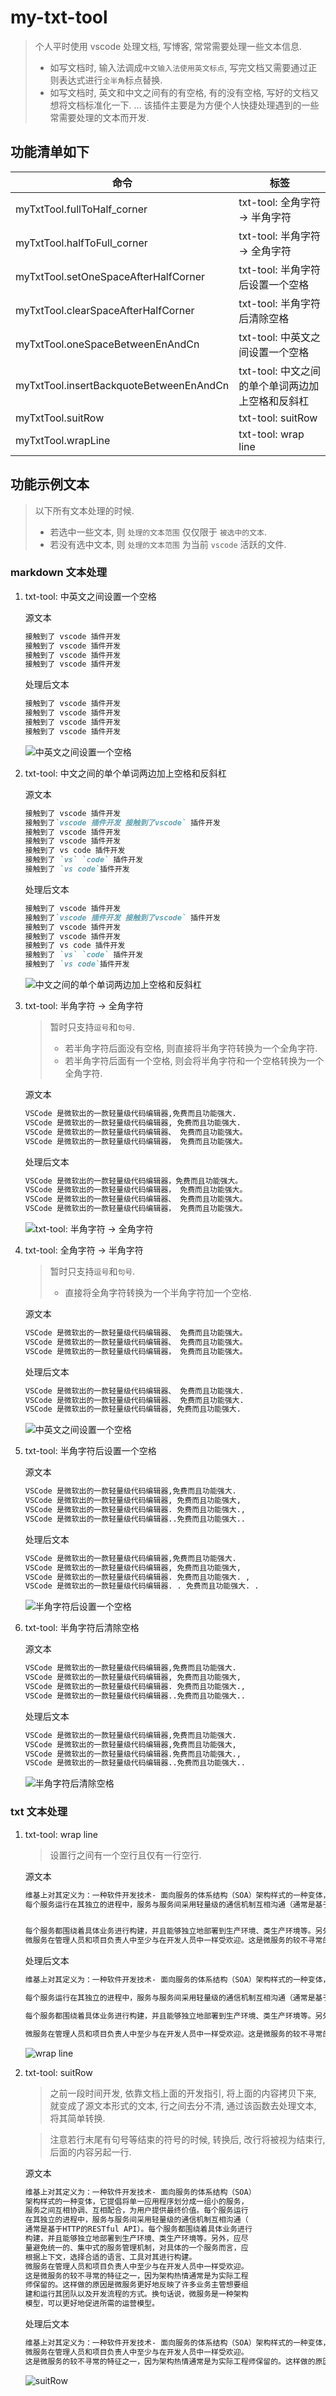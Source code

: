 # my-txt-tool

> 个人平时使用 vscode 处理文档, 写博客, 常常需要处理一些文本信息.
>
> - 如写文档时, 输入法调成`中文输入法使用英文标点`, 写完文档又需要通过正则表达式进行`全半角`标点替换.
> - 如写文档时, 英文和中文之间有的有空格, 有的没有空格, 写好的文档又想将文档标准化一下.
>   ...
>   该插件主要是为方便个人快捷处理遇到的一些常需要处理的文本而开发.

## 功能清单如下

| 命令                                    | 标签                                             |
| --------------------------------------- | ------------------------------------------------ |
| myTxtTool.fullToHalf_corner             | txt-tool: 全角字符 -> 半角字符                   |
| myTxtTool.halfToFull_corner             | txt-tool: 半角字符 -> 全角字符                   |
| myTxtTool.setOneSpaceAfterHalfCorner    | txt-tool: 半角字符后设置一个空格                 |
| myTxtTool.clearSpaceAfterHalfCorner     | txt-tool: 半角字符后清除空格                     |
| myTxtTool.oneSpaceBetweenEnAndCn        | txt-tool: 中英文之间设置一个空格                 |
| myTxtTool.insertBackquoteBetweenEnAndCn | txt-tool: 中文之间的单个单词两边加上空格和反斜杠 |
| myTxtTool.suitRow                       | txt-tool: suitRow                                |
| myTxtTool.wrapLine                      | txt-tool: wrap line                              |

## 功能示例文本

> 以下所有文本处理的时候.
> - 若选中一些文本, 则 `处理的文本范围` 仅仅限于 `被选中的文本`.
> - 若没有选中文本, 则 `处理的文本范围` 为当前 `vscode` 活跃的文件.

### markdown 文本处理

1. txt-tool: 中英文之间设置一个空格

   源文本

   ```md
   接触到了 vscode 插件开发
   接触到了 vscode 插件开发
   接触到了 vscode 插件开发
   接触到了 vscode 插件开发
   ```

   处理后文本

   ```md
   接触到了 vscode 插件开发
   接触到了 vscode 插件开发
   接触到了 vscode 插件开发
   接触到了 vscode 插件开发
   ```
   
   ![中英文之间设置一个空格](https://raw.githubusercontent.com/cpfree/my-txt-tool/main/.doc/image/oneSpaceBetweenEnAndCn.gif)

2. txt-tool: 中文之间的单个单词两边加上空格和反斜杠

   源文本

   ```md
   接触到了 vscode 插件开发
   接触到了`vscode 插件开发 接触到了vscode` 插件开发
   接触到了 vscode 插件开发
   接触到了 vscode 插件开发
   接触到了 vs code 插件开发
   接触到了 `vs` `code` 插件开发
   接触到了 `vs code`插件开发
   ```

   处理后文本

   ```md
   接触到了 vscode 插件开发
   接触到了`vscode 插件开发 接触到了vscode` 插件开发
   接触到了 vscode 插件开发
   接触到了 vscode 插件开发
   接触到了 vs code 插件开发
   接触到了 `vs` `code` 插件开发
   接触到了 `vs code`插件开发
   ```

   ![中文之间的单个单词两边加上空格和反斜杠](https://raw.githubusercontent.com/cpfree/my-txt-tool/main/.doc/image/insertBackquoteBetweenEnAndCn.gif)

3. txt-tool: 半角字符 -> 全角字符

   > 暂时只支持`逗号`和`句号`.
   >
   > - 若半角字符后面没有空格, 则直接将半角字符转换为一个全角字符.
   > - 若半角字符后面有一个空格, 则会将半角字符和一个空格转换为一个全角字符.

   源文本

   ```md
   VSCode 是微软出的一款轻量级代码编辑器,免费而且功能强大.
   VSCode 是微软出的一款轻量级代码编辑器, 免费而且功能强大.  
   VSCode 是微软出的一款轻量级代码编辑器、 免费而且功能强大。
   VSCode 是微软出的一款轻量级代码编辑器， 免费而且功能强大。
   ```

   处理后文本

   ```md
   VSCode 是微软出的一款轻量级代码编辑器，免费而且功能强大。
   VSCode 是微软出的一款轻量级代码编辑器， 免费而且功能强大。  
   VSCode 是微软出的一款轻量级代码编辑器、 免费而且功能强大。
   VSCode 是微软出的一款轻量级代码编辑器， 免费而且功能强大。
   ```

   ![txt-tool: 半角字符 -> 全角字符](https://raw.githubusercontent.com/cpfree/my-txt-tool/main/.doc/image/halfToFull_corner.gif)

4. txt-tool: 全角字符 -> 半角字符

   > 暂时只支持`逗号`和`句号`.
   >
   > - 直接将全角字符转换为一个半角字符加一个空格.

   源文本

   ```md
   VSCode 是微软出的一款轻量级代码编辑器、 免费而且功能强大。
   VSCode 是微软出的一款轻量级代码编辑器、 免费而且功能强大。
   VSCode 是微软出的一款轻量级代码编辑器， 免费而且功能强大。
   ```

   处理后文本

   ```md
   VSCode 是微软出的一款轻量级代码编辑器、 免费而且功能强大.
   VSCode 是微软出的一款轻量级代码编辑器、 免费而且功能强大.  
   VSCode 是微软出的一款轻量级代码编辑器, 免费而且功能强大.
   ```

   ![中英文之间设置一个空格](https://raw.githubusercontent.com/cpfree/my-txt-tool/main/.doc/image/fullToHalf_corner.gif)

5. txt-tool: 半角字符后设置一个空格

   源文本

   ```md
   VSCode 是微软出的一款轻量级代码编辑器,免费而且功能强大.  
   VSCode 是微软出的一款轻量级代码编辑器, 免费而且功能强大,  
   VSCode 是微软出的一款轻量级代码编辑器. 免费而且功能强大.,
   VSCode 是微软出的一款轻量级代码编辑器..免费而且功能强大..
   ```

   处理后文本

   ```md
   VSCode 是微软出的一款轻量级代码编辑器,免费而且功能强大.  
   VSCode 是微软出的一款轻量级代码编辑器, 免费而且功能强大,  
   VSCode 是微软出的一款轻量级代码编辑器. 免费而且功能强大. ,
   VSCode 是微软出的一款轻量级代码编辑器. . 免费而且功能强大. .
   ```

   ![半角字符后设置一个空格](https://raw.githubusercontent.com/cpfree/my-txt-tool/main/.doc/image/setOneSpaceAfterHalfCorner.gif)

6. txt-tool: 半角字符后清除空格

   源文本

   ```md
   VSCode 是微软出的一款轻量级代码编辑器,免费而且功能强大.  
   VSCode 是微软出的一款轻量级代码编辑器, 免费而且功能强大,  
   VSCode 是微软出的一款轻量级代码编辑器. 免费而且功能强大.,
   VSCode 是微软出的一款轻量级代码编辑器..免费而且功能强大..
   ```

   处理后文本

   ```md
   VSCode 是微软出的一款轻量级代码编辑器,免费而且功能强大.
   VSCode 是微软出的一款轻量级代码编辑器,免费而且功能强大,
   VSCode 是微软出的一款轻量级代码编辑器.免费而且功能强大.,
   VSCode 是微软出的一款轻量级代码编辑器..免费而且功能强大..
   ```

   ![半角字符后清除空格](https://raw.githubusercontent.com/cpfree/my-txt-tool/main/.doc/image/clearSpaceAfterHalfCorner.gif)

### txt 文本处理

1. txt-tool: wrap line

   > 设置行之间有一个空行且仅有一行空行.

   源文本

   ```txt
   维基上对其定义为：一种软件开发技术- 面向服务的体系结构（SOA）架构样式的一种变体，它提倡将单一应用程序划分成一组小的服务，服务之间互相协调、互相配合，为用户提供最终价值。
   每个服务运行在其独立的进程中，服务与服务间采用轻量级的通信机制互相沟通（通常是基于HTTP的RESTful API）。


   每个服务都围绕着具体业务进行构建，并且能够独立地部署到生产环境、类生产环境等。另外，应尽量避免统一的、集中式的服务管理机制，对具体的一个服务而言，应根据上下文，选择合适的语言、工具对其进行构建。
   微服务在管理人员和项目负责人中至少与在开发人员中一样受欢迎。这是微服务的较不寻常的特征之一，因为架构热情通常是为实际工程师保留的。这样做的原因是微服务更好地反映了许多业务主管想要组建和运行其团队以及开发流程的方式。换句话说，微服务是一种架构模型，可以更好地促进所需的运营模型。
   ```

   处理后文本

   ```txt
   维基上对其定义为：一种软件开发技术- 面向服务的体系结构（SOA）架构样式的一种变体，它提倡将单一应用程序划分成一组小的服务，服务之间互相协调、互相配合，为用户提供最终价值。

   每个服务运行在其独立的进程中，服务与服务间采用轻量级的通信机制互相沟通（通常是基于HTTP的RESTful API）。

   每个服务都围绕着具体业务进行构建，并且能够独立地部署到生产环境、类生产环境等。另外，应尽量避免统一的、集中式的服务管理机制，对具体的一个服务而言，应根据上下文，选择合适的语言、工具对其进行构建。

   微服务在管理人员和项目负责人中至少与在开发人员中一样受欢迎。这是微服务的较不寻常的特征之一，因为架构热情通常是为实际工程师保留的。这样做的原因是微服务更好地反映了许多业务主管想要组建和运行其团队以及开发流程的方式。换句话说，微服务是一种架构模型，可以更好地促进所需的运营模型。
   ```

   ![wrap line](https://raw.githubusercontent.com/cpfree/my-txt-tool/main/.doc/image/wrapline.gif)

2. txt-tool: suitRow

   > 之前一段时间开发, 依靠文档上面的开发指引, 将上面的内容拷贝下来, 就变成了源文本形式的文本, 行之间去分不清, 通过该函数去处理文本, 将其简单转换.

   > 注意若行末尾有句号等结束的符号的时候, 转换后, 改行将被视为结束行, 后面的内容另起一行.

   源文本

   ```txt
   维基上对其定义为：一种软件开发技术- 面向服务的体系结构（SOA）
   架构样式的一种变体，它提倡将单一应用程序划分成一组小的服务，
   服务之间互相协调、互相配合，为用户提供最终价值。每个服务运行
   在其独立的进程中，服务与服务间采用轻量级的通信机制互相沟通（
   通常是基于HTTP的RESTful API）。每个服务都围绕着具体业务进行
   构建，并且能够独立地部署到生产环境、类生产环境等。另外，应尽
   量避免统一的、集中式的服务管理机制，对具体的一个服务而言，应
   根据上下文，选择合适的语言、工具对其进行构建。
   微服务在管理人员和项目负责人中至少与在开发人员中一样受欢迎。
   这是微服务的较不寻常的特征之一，因为架构热情通常是为实际工程
   师保留的。这样做的原因是微服务更好地反映了许多业务主管想要组
   建和运行其团队以及开发流程的方式。换句话说，微服务是一种架构
   模型，可以更好地促进所需的运营模型。
   ```

   处理后文本

   ```txt
   维基上对其定义为：一种软件开发技术- 面向服务的体系结构（SOA）架构样式的一种变体，它提倡将单一应用程序划分成一组小的服务，服务之间互相协调、互相配合，为用户提供最终价值。每个服务运行在其独立的进程中，服务与服务间采用轻量级的通信机制互相沟通（通常是基于HTTP的RESTful API）。每个服务都围绕着具体业务进行构建，并且能够独立地部署到生产环境、类生产环境等。另外，应尽量避免统一的、集中式的服务管理机制，对具体的一个服务而言，应根据上下文，选择合适的语言、工具对其进行构建。
   微服务在管理人员和项目负责人中至少与在开发人员中一样受欢迎。
   这是微服务的较不寻常的特征之一，因为架构热情通常是为实际工程师保留的。这样做的原因是微服务更好地反映了许多业务主管想要组建和运行其团队以及开发流程的方式。换句话说，微服务是一种架构模型，可以更好地促进所需的运营模型。
   ```

   ![suitRow](https://raw.githubusercontent.com/cpfree/my-txt-tool/main/.doc/image/suitRow.gif)
